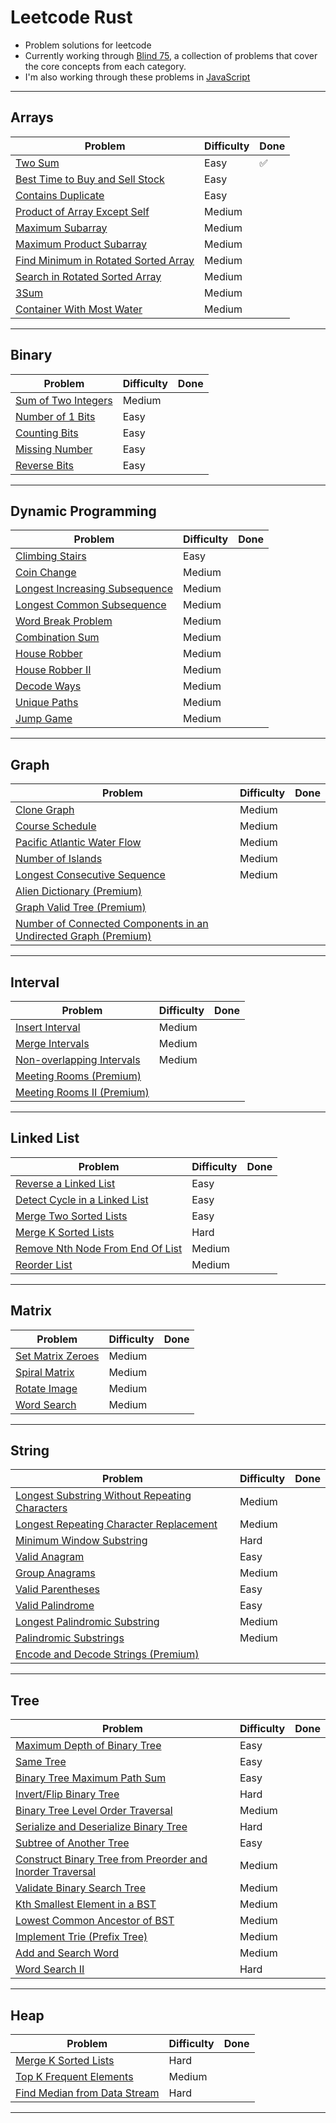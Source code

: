 # Leetcode Rust

- Problem solutions for leetcode
- Currently working through [Blind 75](https://www.teamblind.com/post/New-Year-Gift---Curated-List-of-Top-75-LeetCode-Questions-to-Save-Your-Time-OaM1orEU), a collection of problems that cover the core concepts from each category.
- I'm also working through these problems in [JavaScript](https://github.com/helenadw/leetcode-javascript)

---

## Arrays

| Problem | Difficulty | Done |
| --- | --- | --- |
| [Two Sum](https://leetcode.com/problems/two-sum/) | Easy | ✅ |
| [Best Time to Buy and Sell Stock](https://leetcode.com/problems/best-time-to-buy-and-sell-stock/) | Easy |  |
| [Contains Duplicate](https://leetcode.com/problems/contains-duplicate/) | Easy |  |
| [Product of Array Except Self](https://leetcode.com/problems/product-of-array-except-self/) | Medium |  |
| [Maximum Subarray](https://leetcode.com/problems/maximum-subarray/) | Medium |  |
| [Maximum Product Subarray](https://leetcode.com/problems/maximum-product-subarray/) | Medium |  |
| [Find Minimum in Rotated Sorted Array](https://leetcode.com/problems/find-minimum-in-rotated-sorted-array/) | Medium |  |
| [Search in Rotated Sorted Array](https://leetcode.com/problems/search-in-rotated-sorted-array/) | Medium |  |
| [3Sum](https://leetcode.com/problems/3sum/) | Medium |  |
| [Container With Most Water](https://leetcode.com/problems/container-with-most-water/) | Medium |  |
 

---

## Binary

| Problem | Difficulty | Done |
| --- | --- | --- |
| [Sum of Two Integers](https://leetcode.com/problems/sum-of-two-integers/) | Medium |  |
| [Number of 1 Bits](https://leetcode.com/problems/number-of-1-bits/) | Easy |  |
| [Counting Bits](https://leetcode.com/problems/counting-bits/) | Easy |  |
| [Missing Number](https://leetcode.com/problems/missing-number/) | Easy |  |
| [Reverse Bits](https://leetcode.com/problems/reverse-bits/) | Easy |  |


---

## Dynamic Programming

| Problem | Difficulty | Done |
| --- | --- | --- |
| [Climbing Stairs](https://leetcode.com/problems/climbing-stairs/) | Easy |  |
| [Coin Change](https://leetcode.com/problems/coin-change/) | Medium |  |
| [Longest Increasing Subsequence]() | Medium |  |
| [Longest Common Subsequence]() | Medium |  |
| [Word Break Problem](https://leetcode.com/problems/word-break/) | Medium |  |
| [Combination Sum](https://leetcode.com/problems/combination-sum-iv/) | Medium |  |
| [House Robber](https://leetcode.com/problems/house-robber/) | Medium |  |
| [House Robber II](https://leetcode.com/problems/house-robber-ii/) | Medium |  |
| [Decode Ways](https://leetcode.com/problems/decode-ways/) | Medium |  |
| [Unique Paths](https://leetcode.com/problems/unique-paths/) | Medium |  |
| [Jump Game](https://leetcode.com/problems/jump-game/) | Medium |  |


---

## Graph

| Problem | Difficulty | Done |
| --- | --- | --- |
[Clone Graph](https://leetcode.com/problems/clone-graph/) | Medium |  |
[Course Schedule](https://leetcode.com/problems/course-schedule/) | Medium |  |
[Pacific Atlantic Water Flow](https://leetcode.com/problems/pacific-atlantic-water-flow/) | Medium |  |
[Number of Islands](https://leetcode.com/problems/number-of-islands/) | Medium |  |
[Longest Consecutive Sequence](https://leetcode.com/problems/longest-consecutive-sequence/) | Medium |  |
[Alien Dictionary (Premium)](https://leetcode.com/problems/alien-dictionary/) |  |  |
[Graph Valid Tree (Premium)](https://leetcode.com/problems/graph-valid-tree/) |  |  |
[Number of Connected Components in an Undirected Graph (Premium)](https://leetcode.com/problems/number-of-connected-components-in-an-undirected-graph/) |  |  |

---

## Interval

| Problem | Difficulty | Done |
| --- | --- | --- |
[Insert Interval](https://leetcode.com/problems/insert-interval/) | Medium |  |
[Merge Intervals](https://leetcode.com/problems/merge-intervals/) | Medium |  |
[Non-overlapping Intervals](https://leetcode.com/problems/non-overlapping-intervals/) | Medium |  |
[Meeting Rooms (Premium)](https://leetcode.com/problems/meeting-rooms/) |  |  |
[Meeting Rooms II (Premium)](https://leetcode.com/problems/meeting-rooms-ii/) |  |  |

---

## Linked List

| Problem | Difficulty | Done |
| --- | --- | --- |
[Reverse a Linked List](https://leetcode.com/problems/reverse-linked-list/) | Easy |  |
[Detect Cycle in a Linked List](https://leetcode.com/problems/linked-list-cycle/) | Easy |  |
[Merge Two Sorted Lists](https://leetcode.com/problems/merge-two-sorted-lists/) | Easy |  |
[Merge K Sorted Lists](https://leetcode.com/problems/merge-k-sorted-lists/) | Hard |  |
[Remove Nth Node From End Of List](https://leetcode.com/problems/remove-nth-node-from-end-of-list/) | Medium |  |
[Reorder List](https://leetcode.com/problems/reorder-list/) | Medium |  |

---

## Matrix

| Problem | Difficulty | Done |
| --- | --- | --- |
| [Set Matrix Zeroes](https://leetcode.com/problems/set-matrix-zeroes/) | Medium |  |
| [Spiral Matrix](https://leetcode.com/problems/spiral-matrix/) | Medium |  |
| [Rotate Image](https://leetcode.com/problems/rotate-image/) | Medium |  |
| [Word Search](https://leetcode.com/problems/word-search/) | Medium |  |

---

## String

| Problem | Difficulty | Done |
| --- | --- | --- |
| [Longest Substring Without Repeating Characters](https://leetcode.com/problems/longest-substring-without-repeating-characters/) | Medium |  |
| [Longest Repeating Character Replacement](https://leetcode.com/problems/longest-repeating-character-replacement/) | Medium |  |
| [Minimum Window Substring](https://leetcode.com/problems/minimum-window-substring/) | Hard |  |
| [Valid Anagram](https://leetcode.com/problems/valid-anagram/) | Easy |  |
| [Group Anagrams](https://leetcode.com/problems/group-anagrams/) | Medium |  |
| [Valid Parentheses](https://leetcode.com/problems/valid-parentheses/)  | Easy |  |
| [Valid Palindrome](https://leetcode.com/problems/valid-palindrome/)  | Easy |  |
| [Longest Palindromic Substring](https://leetcode.com/problems/longest-palindromic-substring/) | Medium |  |
| [Palindromic Substrings](https://leetcode.com/problems/palindromic-substrings/) | Medium |  |
| [Encode and Decode Strings (Premium)](https://leetcode.com/problems/encode-and-decode-strings/) |  |  |

---

## Tree

| Problem | Difficulty | Done |
| --- | --- | --- |
| [Maximum Depth of Binary Tree](https://leetcode.com/problems/maximum-depth-of-binary-tree/) | Easy |  |
| [Same Tree](https://leetcode.com/problems/same-tree/) | Easy |  |
| [Binary Tree Maximum Path Sum](https://leetcode.com/problems/binary-tree-maximum-path-sum/) | Easy |  |
| [Invert/Flip Binary Tree](https://leetcode.com/problems/invert-binary-tree/) | Hard |  |
| [Binary Tree Level Order Traversal](https://leetcode.com/problems/binary-tree-level-order-traversal/) | Medium |  |
| [Serialize and Deserialize Binary Tree](https://leetcode.com/problems/serialize-and-deserialize-binary-tree/) | Hard |  |
| [Subtree of Another Tree](https://leetcode.com/problems/subtree-of-another-tree/) | Easy |  |
| [Construct Binary Tree from Preorder and Inorder Traversal](https://leetcode.com/problems/construct-binary-tree-from-preorder-and-inorder-traversal/) | Medium |  |
| [Validate Binary Search Tree](https://leetcode.com/problems/validate-binary-search-tree/) | Medium |  |
| [Kth Smallest Element in a BST](https://leetcode.com/problems/kth-smallest-element-in-a-bst/) | Medium |  |
| [Lowest Common Ancestor of BST](https://leetcode.com/problems/lowest-common-ancestor-of-a-binary-search-tree/) | Medium |  |
| [Implement Trie (Prefix Tree)](https://leetcode.com/problems/implement-trie-prefix-tree/) | Medium |  |
| [Add and Search Word](https://leetcode.com/problems/add-and-search-word-data-structure-design/) | Medium |  |
| [Word Search II](https://leetcode.com/problems/word-search-ii/) | Hard |  |

---

## Heap

| Problem | Difficulty | Done |
| --- | --- | --- |
| [Merge K Sorted Lists](https://leetcode.com/problems/merge-k-sorted-lists/) | Hard |  |
| [Top K Frequent Elements](https://leetcode.com/problems/top-k-frequent-elements/) | Medium |  |
| [Find Median from Data Stream](https://leetcode.com/problems/find-median-from-data-stream/) | Hard |  |


---